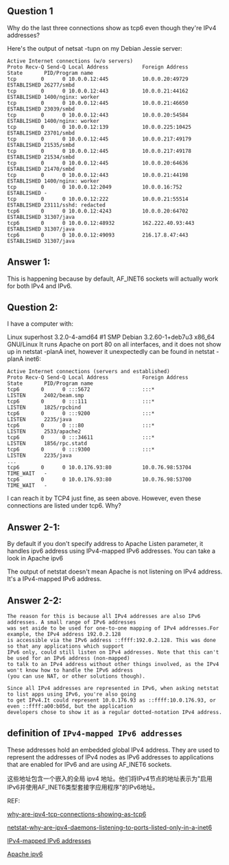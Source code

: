 ## Question 1

Why do the last three connections show as tcp6 even though they're IPv4 addresses?

Here's the output of netsat -tupn on my Debian Jessie server:

```shell
Active Internet connections (w/o servers)
Proto Recv-Q Send-Q Local Address           Foreign Address         State       PID/Program name
tcp        0      0 10.0.0.12:445           10.0.0.20:49729         ESTABLISHED 26277/smbd      
tcp        0      0 10.0.0.12:443           10.0.0.21:44162         ESTABLISHED 1400/nginx: worker 
tcp        0      0 10.0.0.12:445           10.0.0.21:46650         ESTABLISHED 23039/smbd      
tcp        0      0 10.0.0.12:443           10.0.0.20:54584         ESTABLISHED 1400/nginx: worker 
tcp        0      0 10.0.0.12:139           10.0.0.225:10425        ESTABLISHED 23701/smbd      
tcp        0      0 10.0.0.12:445           10.0.0.217:49179        ESTABLISHED 21535/smbd      
tcp        0      0 10.0.0.12:445           10.0.0.217:49178        ESTABLISHED 21534/smbd      
tcp        0      0 10.0.0.12:445           10.0.0.20:64636         ESTABLISHED 21470/smbd      
tcp        0      0 10.0.0.12:443           10.0.0.21:44198         ESTABLISHED 1400/nginx: worker 
tcp        0      0 10.0.0.12:2049          10.0.0.16:752           ESTABLISHED -               
tcp        0      0 10.0.0.12:222           10.0.0.21:55514         ESTABLISHED 23111/sshd: redacted
tcp6       0      0 10.0.0.12:4243          10.0.0.20:64702         ESTABLISHED 31307/java      
tcp6       0      0 10.0.0.12:48932         162.222.40.93:443       ESTABLISHED 31307/java      
tcp6       0      0 10.0.0.12:49093         216.17.8.47:443         ESTABLISHED 31307/java 
```

## Answer 1:

This is happening because by default, AF_INET6 sockets will actually work for both IPv4 and IPv6. 

## Question 2:

I have a computer with:

Linux superhost 3.2.0-4-amd64 #1 SMP Debian 3.2.60-1+deb7u3 x86_64 GNU/Linux
It runs Apache on port 80 on all interfaces, and it does not show up in netstat -planA inet, however it unexpectedly can be found in netstat -planA inet6:

```shell
Active Internet connections (servers and established)
Proto Recv-Q Send-Q Local Address           Foreign Address         State       PID/Program name
tcp6       0      0 :::5672                 :::*                    LISTEN      2402/beam.smp   
tcp6       0      0 :::111                  :::*                    LISTEN      1825/rpcbind    
tcp6       0      0 :::9200                 :::*                    LISTEN      2235/java       
tcp6       0      0 :::80                   :::*                    LISTEN      2533/apache2    
tcp6       0      0 :::34611                :::*                    LISTEN      1856/rpc.statd  
tcp6       0      0 :::9300                 :::*                    LISTEN      2235/java       
...
tcp6       0      0 10.0.176.93:80          10.0.76.98:53704        TIME_WAIT   -               
tcp6       0      0 10.0.176.93:80          10.0.76.98:53700        TIME_WAIT   -      
```
I can reach it by TCP4 just fine, as seen above. However, even these connections are listed under tcp6. Why?

## Answer 2-1:

By default if you don't specify address to Apache Listen parameter, it handles ipv6 address using IPv4-mapped IPv6 
addresses. You can take a look in Apache ipv6

The output of netstat doesn't mean Apache is not listening on IPv4 address. It's a IPv4-mapped IPv6 address.


## Answer 2-2:

```shell
The reason for this is because all IPv4 addresses are also IPv6 addresses. A small range of IPv6 addresses
was set aside to be used for one-to-one mapping of IPv4 addresses.For example, the IPv4 address 192.0.2.128
is accessible via the IPv6 address ::ffff:192.0.2.128. This was done so that any applications which support
IPv6 only, could still listen on IPv4 addresses. Note that this can't be used for an IPv6 address (non-mapped)
to talk to an IPv4 address without other things involved, as the IPv4 won't know how to handle the IPv6 address
(you can use NAT, or other solutions though).

Since all IPv4 addresses are represented in IPv6, when asking netstat to list apps using IPv6, you're also going
to get IPv4.It could represent 10.0.176.93 as ::ffff:10.0.176.93, or even ::ffff:a00:b05d, but the application 
developers chose to show it as a regular dotted-notation IPv4 address.
```

## definition of `IPv4-mapped IPv6 addresses`

These addresses hold an embedded global IPv4 address. They are used to represent the addresses of IPv4 nodes as IPv6 addresses to applications that are enabled for IPv6 and are using AF_INET6 sockets. 

这些地址包含一个嵌入的全局 ipv4 地址。他们将IPv4节点的地址表示为"启用IPv6并使用AF_INET6类型套接字应用程序"的IPv6地址。

REF:

[why-are-ipv4-tcp-connections-showing-as-tcp6](https://unix.stackexchange.com/questions/237731/why-are-ipv4-tcp-connections-showing-as-tcp6)

[netstat-why-are-ipv4-daemons-listening-to-ports-listed-only-in-a-inet6](https://unix.stackexchange.com/questions/152612/netstat-why-are-ipv4-daemons-listening-to-ports-listed-only-in-a-inet6)

[IPv4-mapped IPv6 addresses](https://www.ibm.com/support/knowledgecenter/SSLTBW_2.1.0/com.ibm.zos.v2r1.hale001/ipv6d0031001726.htm)

[Apache ipv6](http://httpd.apache.org/docs/2.0/bind.html#ipv6)

